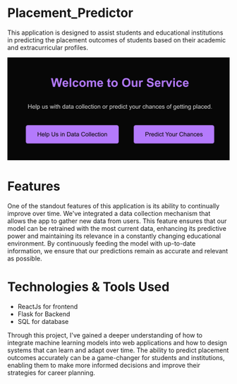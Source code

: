 # Placement_Predictor
This application is designed to assist students and educational institutions in predicting the placement outcomes of students based on their academic and extracurricular profiles.

![Opera Snapshot_2024-02-08_163132_react-weather-app-shemmee netlify app](https://github.com/ujjwal361/Placement_Predictor/blob/main/PlacementPredictor.png)

# Features
One of the standout features of this application is its ability to continually improve over time. We've integrated a data collection mechanism that allows the app to gather new data from users. This feature ensures that our model can be retrained with the most current data, enhancing its predictive power and maintaining its relevance in a constantly changing educational environment. By continuously feeding the model with up-to-date information, we ensure that our predictions remain as accurate and relevant as possible.

# Technologies & Tools Used
- ReactJs for frontend
- Flask for Backend
- SQL for database

Through this project, I've gained a deeper understanding of how to integrate machine learning models into web applications and how to design systems that can learn and adapt over time. The ability to predict placement outcomes accurately can be a game-changer for students and institutions, enabling them to make more informed decisions and improve their strategies for career planning.

 
